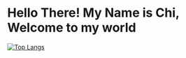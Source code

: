 <h1> Hello There! My Name is Chi, Welcome to my world</h1>

[![Top Langs](https://github-readme-stats.vercel.app/api/top-langs/?username=chionabolu&layout=compact)](https://github.com/chionabolu/github-readme-stats)
